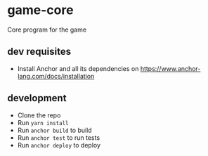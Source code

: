 # game-core

Core program for the game

## dev requisites

- Install Anchor and all its dependencies on https://www.anchor-lang.com/docs/installation

## development

- Clone the repo
- Run `yarn install`
- Run `anchor build` to build
- Run `anchor test` to run tests
- Run `anchor deploy` to deploy
